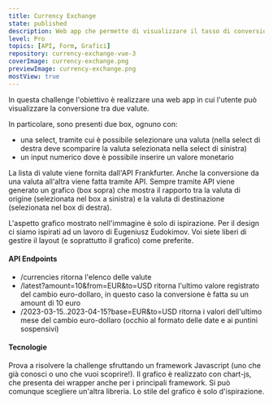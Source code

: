 ```yaml
---
title: Currency Exchange
state: published
description: Web app che permette di visualizzare il tasso di conversione tra due valute e i valori dell'ultimo mese tramite un grafico.
level: Pro
topics: [API, Form, Grafici]
repository: currency-exchange-vue-3
coverImage: currency-exchange.png
previewImage: currency-exchange.png
mostView: true
---
```

In questa challenge l'obiettivo è realizzare una web app in cui l'utente può visualizzare la conversione tra due valute.

In particolare, sono presenti due box, ognuno con:
- una select, tramite cui è possibile selezionare una valuta (nella select di destra deve scomparire la valuta selezionata nella select di sinistra)
- un input numerico dove è possibile inserire un valore monetario

La lista di valute viene fornita dall'API Frankfurter. Anche la conversione da una valuta all'altra viene fatta tramite API. Sempre tramite API viene generato un grafico (box sopra) che mostra il rapporto tra la valuta di origine (selezionata nel box a sinistra) e la valuta di destinazione (selezionata nel box di destra).

L'aspetto grafico mostrato nell'immagine è solo di ispirazione. Per il design ci siamo ispirati ad un lavoro di Eugeniusz Eudokimov. Voi siete liberi di gestire il layout (e soprattutto il grafico) come preferite.

#### API Endpoints
- /currencies ritorna l'elenco delle valute
- /latest?amount=10&from=EUR&to=USD ritorna l'ultimo valore registrato del cambio euro-dollaro, in questo caso la conversione è fatta su un amount di 10 euro
- /2023-03-15..2023-04-15?base=EUR&to=USD ritorna i valori dell'ultimo mese del cambio euro-dollaro (occhio al formato delle date e ai puntini sospensivi)

#### Tecnologie
Prova a risolvere la challenge sfruttando un framework Javascript (uno che già conosci o uno che vuoi scoprire!). Il grafico è realizzato con chart-js, che presenta dei wrapper anche per i principali framework. Si può comunque scegliere un'altra libreria. Lo stile del grafico è solo d'ispirazione.